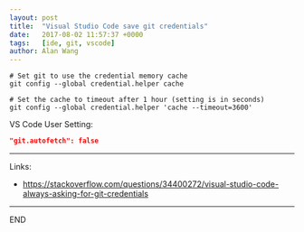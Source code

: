 ```yaml
---
layout: post
title:  "Visual Studio Code save git credentials"
date:   2017-08-02 11:57:37 +0000
tags:   [ide, git, vscode]
author: Alan Wang
---
```

```shell
# Set git to use the credential memory cache
git config --global credential.helper cache

# Set the cache to timeout after 1 hour (setting is in seconds)
git config --global credential.helper 'cache --timeout=3600'
```

VS Code User Setting:
```json
"git.autofetch": false
```

--- 
Links:
- https://stackoverflow.com/questions/34400272/visual-studio-code-always-asking-for-git-credentials

---
END
